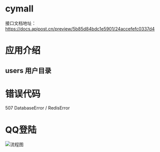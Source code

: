 # cymall

 接口文档地址：https://docs.apipost.cn/preview/5b85d84bdc1e5901/24accefefc0337d4

# 应用介绍



## users 用户目录









# 错误代码

507  DatabaseError / RedisError





# QQ登陆

![流程图](/Users/phoenix/Downloads/流程图.jpg)